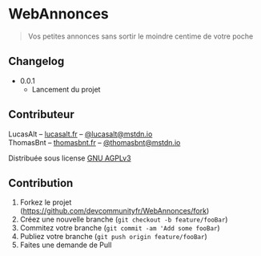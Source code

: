 # WebAnnonces
> Vos petites annonces sans sortir le moindre centime de votre poche

## Changelog
* 0.0.1
    * Lancement du projet

## Contributeur

LucasAlt – [lucasalt.fr](https://lucasalt.fr) – [@lucasalt@mstdn.io](https://mstdn.io/@lucasalt)<br>
ThomasBnt – [thomasbnt.fr](https://thomasbnt.fr) – [@thomasbnt@mstdn.io](https://mstdn.io/@thomasbnt)

Distribuée sous license [GNU AGPLv3](https://github.com/devcommunityfr/WebAnnonces/blob/master/LICENSE)


## Contribution

1. Forkez le projet (<https://github.com/devcommunityfr/WebAnnonces/fork>)
2. Créez une nouvelle branche (`git checkout -b feature/fooBar`)
3. Commitez votre branche (`git commit -am 'Add some fooBar`)
4. Publiez votre branche (`git push origin feature/fooBar`)
5. Faites une demande de Pull